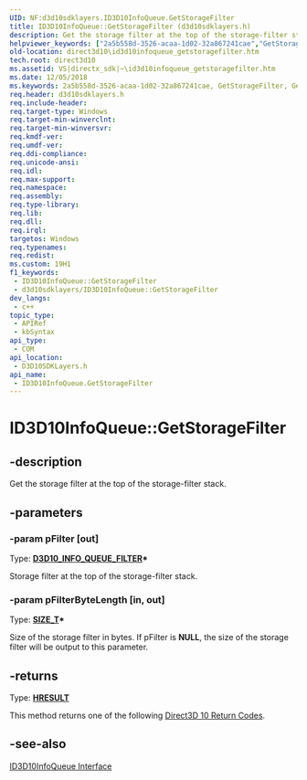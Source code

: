 ```yaml
---
UID: NF:d3d10sdklayers.ID3D10InfoQueue.GetStorageFilter
title: ID3D10InfoQueue::GetStorageFilter (d3d10sdklayers.h)
description: Get the storage filter at the top of the storage-filter stack.
helpviewer_keywords: ["2a5b558d-3526-acaa-1d02-32a867241cae","GetStorageFilter","GetStorageFilter method [Direct3D 10]","GetStorageFilter method [Direct3D 10]","ID3D10InfoQueue interface","ID3D10InfoQueue interface [Direct3D 10]","GetStorageFilter method","ID3D10InfoQueue.GetStorageFilter","ID3D10InfoQueue::GetStorageFilter","d3d10sdklayers/ID3D10InfoQueue::GetStorageFilter","direct3d10.id3d10infoqueue_getstoragefilter"]
old-location: direct3d10\id3d10infoqueue_getstoragefilter.htm
tech.root: direct3d10
ms.assetid: VS|directx_sdk|~\id3d10infoqueue_getstoragefilter.htm
ms.date: 12/05/2018
ms.keywords: 2a5b558d-3526-acaa-1d02-32a867241cae, GetStorageFilter, GetStorageFilter method [Direct3D 10], GetStorageFilter method [Direct3D 10],ID3D10InfoQueue interface, ID3D10InfoQueue interface [Direct3D 10],GetStorageFilter method, ID3D10InfoQueue.GetStorageFilter, ID3D10InfoQueue::GetStorageFilter, d3d10sdklayers/ID3D10InfoQueue::GetStorageFilter, direct3d10.id3d10infoqueue_getstoragefilter
req.header: d3d10sdklayers.h
req.include-header: 
req.target-type: Windows
req.target-min-winverclnt: 
req.target-min-winversvr: 
req.kmdf-ver: 
req.umdf-ver: 
req.ddi-compliance: 
req.unicode-ansi: 
req.idl: 
req.max-support: 
req.namespace: 
req.assembly: 
req.type-library: 
req.lib: 
req.dll: 
req.irql: 
targetos: Windows
req.typenames: 
req.redist: 
ms.custom: 19H1
f1_keywords:
 - ID3D10InfoQueue::GetStorageFilter
 - d3d10sdklayers/ID3D10InfoQueue::GetStorageFilter
dev_langs:
 - c++
topic_type:
 - APIRef
 - kbSyntax
api_type:
 - COM
api_location:
 - D3D10SDKLayers.h
api_name:
 - ID3D10InfoQueue.GetStorageFilter
---
```


# ID3D10InfoQueue::GetStorageFilter


## -description

Get the storage filter at the top of the storage-filter stack.

## -parameters

### -param pFilter [out]

Type: <b><a href="/windows/desktop/api/d3d10sdklayers/ns-d3d10sdklayers-d3d10_info_queue_filter">D3D10_INFO_QUEUE_FILTER</a>*</b>

Storage filter at the top of the storage-filter stack.

### -param pFilterByteLength [in, out]

Type: <b><a href="/windows/desktop/WinProg/windows-data-types">SIZE_T</a>*</b>

Size of the storage filter in bytes. If pFilter is <b>NULL</b>, the size of the storage filter will be output to this parameter.

## -returns

Type: <b><a href="/windows/win32/com/structure-of-com-error-codes">HRESULT</a></b>

This method returns one of the following <a href="/windows/desktop/direct3d10/d3d10-graphics-reference-returnvalues">Direct3D 10 Return Codes</a>.

## -see-also

<a href="/windows/desktop/api/d3d10sdklayers/nn-d3d10sdklayers-id3d10infoqueue">ID3D10InfoQueue Interface</a>